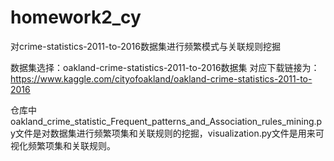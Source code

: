 # homework2_cy
对crime-statistics-2011-to-2016数据集进行频繁模式与关联规则挖掘

数据集选择：oakland-crime-statistics-2011-to-2016数据集 对应下载链接为： https://www.kaggle.com/cityofoakland/oakland-crime-statistics-2011-to-2016

仓库中oakland_crime_statistic_Frequent_patterns_and_Association_rules_mining.py文件是对数据集进行频繁项集和关联规则的挖掘，visualization.py文件是用来可视化频繁项集和关联规则。
